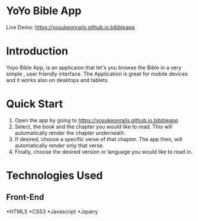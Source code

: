 # YoYo Bible App #
 
 Live Demo: https://yosukeonrails.github.io.bibbleapp
 
 # Introduction #

  Yoyo Bible App, is an applicaion that let's you browse the Bible in a very simple , user friendly interface. The Application is great for mobile devices 
and it works also on desktops and tablets. 

# Quick Start #

 1. Open the app by going to https://yosukeonrails.github.io.bibbleapp
 2. Select, the book  and the chapter you would like to read. This will automatically render the chapter underneath.
 3. If desired, choose a specific verse of that chapter. The app then, will automatically render only that verse.
 4. Finally, choose the desired version or language you would like to read in.

 # Technologies Used #

 ## Front-End ##

 *HTML5
 *CSS3
 *Javascript
 *Jquery
